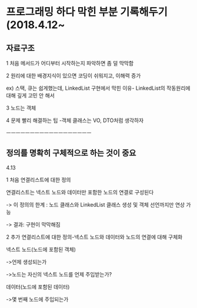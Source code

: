 # 프로그래밍 하다 막힌 부분 기록해두기 (2018.4.12~


<h2>자료구조</h2>

1 처음 메서드가 어디부터 시작하는지 파악하면 좀 덜 막막함

2 원리에 대한 배경지식이 있으면 코딩이 쉬워지고, 이해력 증가

ex) 스택, 큐는 쉽게했는데, LinkedList 구현에서 막힌 이유- LinkedList의 작동원리에 대해 깊게 고민 안 해서

3 노드는 객체 

4 문제 빨리 해결하는 팁
-객체 클래스는 VO, DTO처럼 생각하자

ㅡㅡㅡㅡㅡㅡㅡㅡㅡㅡㅡㅡㅡㅡㅡㅡㅡㅡ
<h2>정의를 명확히 구체적으로 하는 것이 중요</h2>

4.13 

1 처음 연결리스트에 대한 정의

연결리스트는 넥스트 노드와 데이터만 포함한 노드의 연결로 구성된다

-> 이 정의의 한계 : 노드 클래스와 LinkedList 클래스 생성 및 객체 선언까지만 연상 가능

-> 결과: 구현이 막막해짐


2 추가 연결리스트에 대한 정의-넥스트 노드와 데이터와 노드의 연결에 대해 구체화

넥스트 노드(노드에 포함된 객체)

->언제 생성되는가

->노드는 자신의 넥스트 노드를 언제 주입받는가?

데이터(노드에 포함된 데이터)

->몇 번째 노드에 주입되는가
